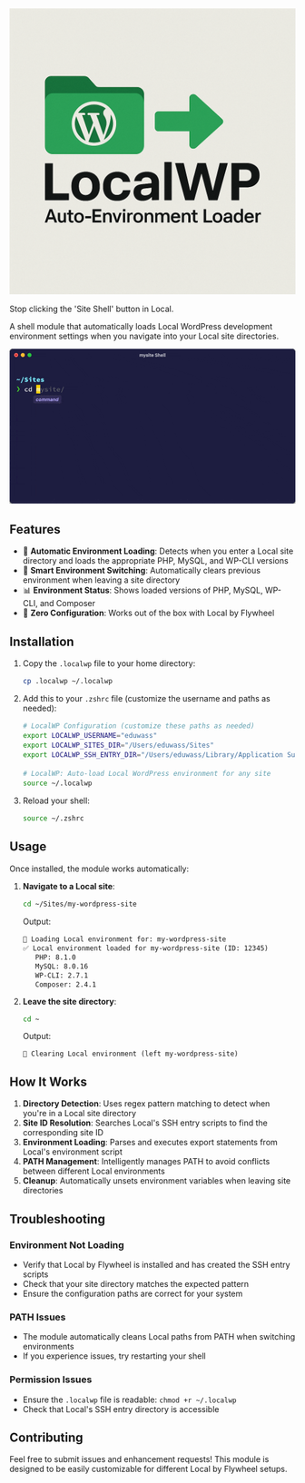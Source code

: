 <div align="center">
  <img src="logo.png" alt="LocalWP Auto-Environment Loader" />
</div>

Stop clicking the 'Site Shell' button in Local.

A shell module that automatically loads Local WordPress development environment settings when you navigate into your Local site directories.

<div align="center">
  <img src="demo.gif" alt="LocalWP Auto-Environment Loader" />
</div>

## Features

- 🚀 **Automatic Environment Loading**: Detects when you enter a Local site directory and loads the appropriate PHP, MySQL, and WP-CLI versions
- 🔄 **Smart Environment Switching**: Automatically clears previous environment when leaving a site directory
- 📊 **Environment Status**: Shows loaded versions of PHP, MySQL, WP-CLI, and Composer
- 🎯 **Zero Configuration**: Works out of the box with Local by Flywheel

## Installation

1. Copy the `.localwp` file to your home directory:
   ```bash
   cp .localwp ~/.localwp
   ```

2. Add this to your `.zshrc` file (customize the username and paths as needed):
   ```bash
   # LocalWP Configuration (customize these paths as needed)
   export LOCALWP_USERNAME="eduwass"
   export LOCALWP_SITES_DIR="/Users/eduwass/Sites"
   export LOCALWP_SSH_ENTRY_DIR="/Users/eduwass/Library/Application Support/Local/ssh-entry"

   # LocalWP: Auto-load Local WordPress environment for any site
   source ~/.localwp
   ```

3. Reload your shell:
   ```bash
   source ~/.zshrc
   ```

## Usage

Once installed, the module works automatically:

1. **Navigate to a Local site**:
   ```bash
   cd ~/Sites/my-wordpress-site
   ```
   
   Output:
   ```
   🚀 Loading Local environment for: my-wordpress-site
   ✅ Local environment loaded for my-wordpress-site (ID: 12345)
      PHP: 8.1.0
      MySQL: 8.0.16
      WP-CLI: 2.7.1
      Composer: 2.4.1
   ```

2. **Leave the site directory**:
   ```bash
   cd ~
   ```
   
   Output:
   ```
   🔄 Clearing Local environment (left my-wordpress-site)
   ```

## How It Works

1. **Directory Detection**: Uses regex pattern matching to detect when you're in a Local site directory
2. **Site ID Resolution**: Searches Local's SSH entry scripts to find the corresponding site ID
3. **Environment Loading**: Parses and executes export statements from Local's environment script
4. **PATH Management**: Intelligently manages PATH to avoid conflicts between different Local environments
5. **Cleanup**: Automatically unsets environment variables when leaving site directories

## Troubleshooting

### Environment Not Loading
- Verify that Local by Flywheel is installed and has created the SSH entry scripts
- Check that your site directory matches the expected pattern
- Ensure the configuration paths are correct for your system

### PATH Issues
- The module automatically cleans Local paths from PATH when switching environments
- If you experience issues, try restarting your shell

### Permission Issues
- Ensure the `.localwp` file is readable: `chmod +r ~/.localwp`
- Check that Local's SSH entry directory is accessible

## Contributing

Feel free to submit issues and enhancement requests! This module is designed to be easily customizable for different Local by Flywheel setups.